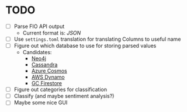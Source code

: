 # TODO

- [ ] Parse FIO API output
  - Current format is: _JSON_
- [ ] Use `settings.toml` translation for translating Columns to useful name
- [ ] Figure out which database to use for storing parsed values
  - Candidates:
    - [Neo4j](https://neo4j.com)
    - [Cassandra](https://cassandra.apache.org/_/index.html)
    - [Azure Cosmos](https://portal.azure.com/#view/HubsExtension/BrowseResource/resourceType/Microsoft.DocumentDb%2FdatabaseAccounts)
    - [AWS Dynamo](https://eu-central-1.console.aws.amazon.com/dynamodbv2/home?region=eu-central-1#service)
    - [GC Firestore](https://firebase.google.com/docs/firestore/quickstart)
- [ ] Figure out categories for classification
- [ ] Classify (and maybe sentiment analysis?)
- [ ] Maybe some nice GUI

